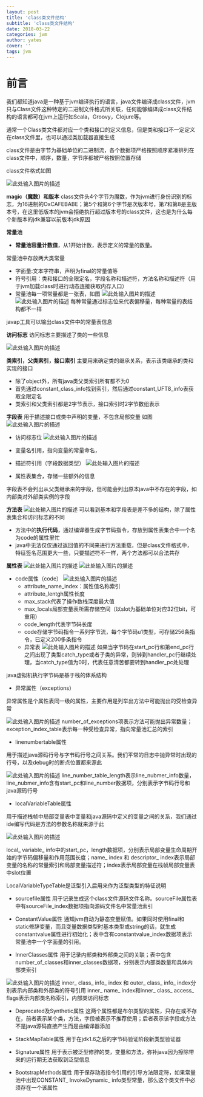 ```yaml
---
layout: post
title: 'class类文件结构'
subtitle: 'class类文件结构'
date: 2018-03-22
categories: jvm
author: yates
cover: ''
tags: jvm
---
```


# 前言
我们都知道java是一种基于jvm编译执行的语言，java文件编译成class文件，jvm只与Class文件这种特定的二进制文件格式所关联，任何能够编译成class文件结构的语言都可在jvm上运行如Scala，Groovy，Clojure等。

通常一个Class类文件都对应一个类和接口的定义信息，但是类和接口不一定定义在class文件里，也可以通过类加载器直接生成

class文件是由字节为基础单位的二进制流，各个数据项严格按照顺序紧凑排列在class文件中，顺序，数量，字节序都被严格按照位置存储

class文件格式如图

![此处输入图片的描述](http://pev96mxgw.bkt.clouddn.com/img/2018-03-19-jvm/17.png)

**magic（魔数）和版本**
class文件头4个字节为魔数，作为jvm进行身份识别的标志，为16进制的OxCAFEBABE；第5个和第6个字节是次版本号，第7和第8是主版本号，在这里低版本的jvm会拒绝执行超过版本号的class文件，这也是为什么每个新版本的jdk兼容以前版本jdk原因

**常量池**

- **常量池容量计数值**，从1开始计数，表示定义的常量的数量。

常量池中存放两大类常量

- 字面量:文本字符串，声明为final的常量值等
- 符号引用：类和接口的全限定名，字段名称和描述符，方法名称和描述符（用于jvm加载class时进行动态连接获取内存入口）
- 常量池每一项常量都是一张表，如图
![此处输入图片的描述](http://pev96mxgw.bkt.clouddn.com/img/2018-03-19-jvm/18.png) 
![此处输入图片的描述](http://pev96mxgw.bkt.clouddn.com/img/2018-03-19-jvm/19.png) 
每种常量通过标志位来代表偏移量，每种常量的表结构都不一样

javap工具可以输出class文件中的常量表信息


**访问标志**
访问标志主要描述了类的一些信息

![此处输入图片的描述](http://pev96mxgw.bkt.clouddn.com/img/2018-03-19-jvm/20.png)

**类索引，父类索引，接口索引**
主要用来确定类的继承关系，表示该类继承的类和实现的接口
- 除了object外，所有java类父类索引所有都不为0
- 首先通过constant_class_info找到索引，然后通过constant_UFT8_info表获取全限定名
- 类索引和父类索引都是2字节表示，接口索引时2字节数组表示

**字段表**
用于描述接口或类中声明的变量，不包含局部变量
如图
![此处输入图片的描述](http://pev96mxgw.bkt.clouddn.com/img/2018-03-19-jvm/21.png)

- 访问标志位
![此处输入图片的描述](http://pev96mxgw.bkt.clouddn.com/img/2018-03-19-jvm/22.png)

- 变量名引用，指向变量的常量命名，
- 描述符引用（字段数据类型）
![此处输入图片的描述](http://pev96mxgw.bkt.clouddn.com/img/2018-03-19-jvm/23.png)
- 属性表集合，存储一些额外的信息

字段表不会列出从父类继承来的字段，但可能会列出原本java中不存在的字段，如内部类对外部类实例的字段

**方法表**
![此处输入图片的描述](http://pev96mxgw.bkt.clouddn.com/img/2018-03-19-jvm/24.png)
可以看到基本和字段表是差不多的结构，除了属性表集合和访问标志的不同

- 方法中的**执行代码**，通过编译器生成字节码指令，存放到属性表集合中一个名为code的属性里忙
- java中无法仅仅通过返回值的不同来进行方法重载，但是class文件格式中，特征签名范围更大一些，只要描述符不一样，两个方法都可以合法共存

**属性表**
![此处输入图片的描述](http://pev96mxgw.bkt.clouddn.com/img/2018-03-19-jvm/25.png)
![此处输入图片的描述](http://pev96mxgw.bkt.clouddn.com/img/2018-03-19-jvm/26.png)

- code属性（code）
![此处输入图片的描述](http://pev96mxgw.bkt.clouddn.com/img/2018-03-19-jvm/27.png)
    - attribute_name_index：属性值名称索引
    - attribute_lentgh属性长度
    - max_stack代表了操作数栈深度最大值
    - max_locals局部变量表所需存储空间（以slot为基础单位对应32位bit，可重用）
    - code_length代表字节码长度
    - code存储字节码指令一系列字节流，每个字节码u1类型，可存储256条指令，已定义200多条指令
    - 异常表
      ![此处输入图片的描述](http://pev96mxgw.bkt.clouddn.com/img/2018-03-19-jvm/28.png)
如果当字节码在start_pc行和第end_pc行之间出现了类型catch_type或者子类的异常，则转到handler_pc行继续处理，当catch_type值为0时，代表任意清苦都要转到handler_pc处处理

java虚拟机执行字节码是基于栈的体系结构

- 异常属性（exceptions）

异常属性是个属性表同一级的属性，主要作用是列举出方法中可能抛出的受检查异常

![此处输入图片的描述](http://pev96mxgw.bkt.clouddn.com/img/2018-03-19-jvm/29.png)
number_of_exceptions项表示方法可能抛出异常数量；exception_index_table表示每一种受检查异常，指向常量池汇总的索引

- linenumbertable属性

用于描述java源码行号与字节码行号之间关系。我们平常的日志中抛异常时出现的行号，以及debug时的断点位置都来源此

![此处输入图片的描述](http://pev96mxgw.bkt.clouddn.com/img/2018-03-19-jvm/30.png)
line_number_table_length表示line_nubmer_info数量，line_nubmer_info含有start_pc和line_number数据项，分别表示字节码行号和java源码行号

- localVariableTable属性

用于描述栈帧中局部变量表中变量和java源码中定义的变量之间的关系，我们通过ide编写代码是方法的参数名称就来源于此

![此处输入图片的描述](http://pev96mxgw.bkt.clouddn.com/img/2018-03-19-jvm/31.png)

local_ variable_ info中的start_pc，length数据项，分别表示局部变量生命周期开始的字节码偏移量和作用范围长度；name_ index 和 descriptor_ index表示局部变量的名称的常量索引和局部变量描述符；index表示局部变量在栈帧局部变量表中slot位置

LocalVariableTypeTable是泛型引入后用来作为泛型类型的特征说明

- sourcefile属性
用于记录生成这个class文件源码文件名称。sourceFile属性表中有sourceFile_index数据项指向源码文件名中常量池索引

- ConstantValue属性
通知jvm自动为静态变量赋值。如果同时使用final和static修辞变量，而且变量数据类型时基本类型或string的话，就生成constantvalue属性进行初始化；表中含有constantvalue_index数据项表示常量池中一个字面量的引用。

- InnerClasses属性
用于记录内部类和外部类之间的关联；表中包含number_of_classes和inner_classes数据项，分别表示内部类数量和具体内部类索引

![此处输入图片的描述](http://pev96mxgw.bkt.clouddn.com/img/2018-03-19-jvm/30.png)
inner_ class_ info_ index 和 outer_ class_ info_ index分别表示内部类和外部类的符号引用
inner_ name_ index和inner_ class_ access_ flags表示内部类名称索引，内部类访问标志

- Deprecated及Synthetic属性
这两个属性都是布尔类型的属性，只存在或不存在，前者表示某个类，方法，字段被表示不推荐使用；后者表示该字段或方法不是java源码直接产生而是由编译器添加

- StackMapTable属性
用于在jdk1.6之后的字节码验证阶段新类型验证器

- Signature属性
用于表示被泛型修辞的类，变量和方法，弥补java因为擦除带来的运行期无法获取到泛型信息

- BootstrapMethods属性
用于保存动态指令引用的引导方法限定符，如果常量池中出现CONSTANT_ InvokeDynamic_ info类型常量，那么这个类文件中必须存在一个该属性
